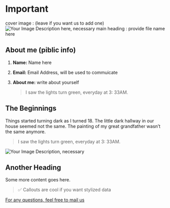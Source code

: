 # Important

cover image : (leave if you want us to add one)
![Your Image Description here, necessary](https://images.unsplash.com/photo-1571917368822-5f6625c223b2?ixlib=rb-4.0.3&q=85&fm=jpg&crop=entropy&cs=srgb)
main heading : provide file name here

## About me (piblic info)

1. **Name:** Name here
2. **Email:** Email Address, will be used to commuicate
3. **About me:** write about yourself

   > I saw the lights turn green, everyday at 3: 33AM.

## The Beginnings

Things started turning dark as I turned 18. The little dark hallway in our house seemed not the same. The painting of my great grandfather wasn’t the same anymore.

> I saw the lights turn green, everyday at 3: 33AM.

![Your Image Description, necessary](https://images.unsplash.com/photo-1571917368822-5f6625c223b2?ixlib=rb-4.0.3&q=85&fm=jpg&crop=entropy&cs=srgb)

## Another Heading

Some more content goes here.

> ✅ Callouts are cool if you want stylized data

[For any questions, feel free to mail us](mailto:submissionsforcurseddiary@gmail.com)
